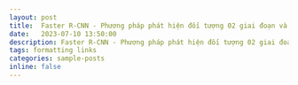 ```yaml
---
layout: post
title:  Faster R-CNN - Phương pháp phát hiện đối tượng 02 giai đoạn và lịch sử
date:   2023-07-10 13:50:00
description: Faster R-CNN - Phương pháp phát hiện đối tượng 02 giai đoạn và lịch sử
tags: formatting links
categories: sample-posts
inline: false
---
```

